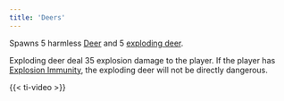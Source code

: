 ```yaml
---
title: 'Deers'
---
```


Spawns 5 harmless [Deer](https://noita.wiki.gg/wiki/Nelikoipi) and 5 [exploding deer](https://noita.wiki.gg/wiki/Nelikoipi).

Exploding deer deal 35 explosion damage to the player. If the player has [Explosion Immunity](https://noita.wiki.gg/wiki/Explosion_Immunity), the exploding deer will not be directly dangerous.

{{< ti-video >}}
